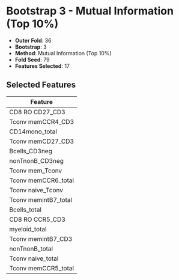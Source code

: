 # Bootstrap 3 - Mutual Information (Top 10%)

- **Outer Fold**: 36
- **Bootstrap**: 3
- **Method**: Mutual Information (Top 10%)
- **Fold Seed**: 79
- **Features Selected**: 17

## Selected Features

| Feature |
|---------|
| CD8 RO CD27_CD3 |
| Tconv memCCR4_CD3 |
| CD14mono_total |
| Tconv memCD27_CD3 |
| Bcells_CD3neg |
| nonTnonB_CD3neg |
| Tconv mem_Tconv |
| Tconv memCCR6_total |
| Tconv naive_Tconv |
| Tconv memintB7_total |
| Bcells_total |
| CD8 RO CCR5_CD3 |
| myeloid_total |
| Tconv memintB7_CD3 |
| nonTnonB_total |
| Tconv naive_total |
| Tconv memCCR5_total |
